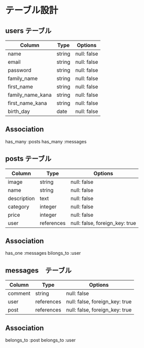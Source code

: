 # テーブル設計

## users テーブル

| Column           | Type   | Options     | 
|----------------- | ------ | ----------- |   
| name             | string | null: false |
| email            | string | null: false |
| password         | string | null: false |
| family_name      | string | null: false |
| first_name       | string | null: false |
| family_name_kana | string | null: false |
| first_name_kana  | string | null: false |
| birth_day        | date   | null: false |

## Association
has_many :posts
has_many :messages

## posts テーブル

| Column      | Type       | Options                        |
| ----------- | ---------- | ------------------------------ | 
| image       | string     | null: false                    |
| name        | string     | null: false                    |
| description | text       | null: false                    |
| category    | integer    | null: false                    |
| price       | integer    | null: false                    |
| user        | references | null: false, foreign_key: true |

## Association
has_one :messages
bilongs_to :user

## messages　テーブル

| Column  | Type       | Options                        |
| ------- | ---------- | ------------------------------ |
| comment | string     | null: false                    |
| user    | references | null: false, foreign_key: true |
| post    | references | null: false, foreign_key: true |

## Association
belongs_to :post
belongs_to :user

